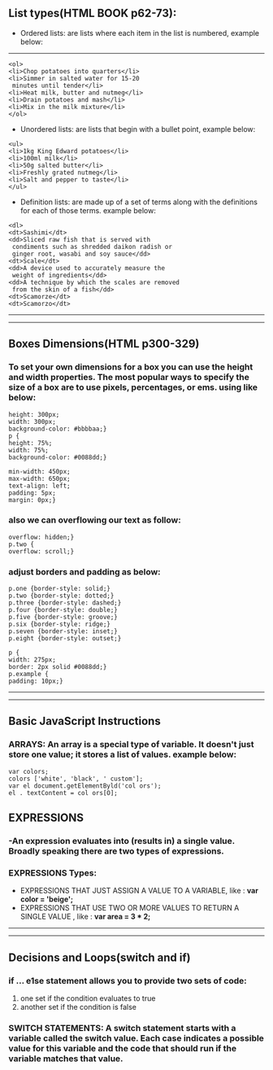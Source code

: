## List types(HTML BOOK p62-73):
* Ordered lists: are lists where each item in the list is numbered, example below:
***
```
<ol>
<li>Chop potatoes into quarters</li>
<li>Simmer in salted water for 15-20
 minutes until tender</li>
<li>Heat milk, butter and nutmeg</li>
<li>Drain potatoes and mash</li>
<li>Mix in the milk mixture</li>
</ol>
```
* Unordered lists: are lists that begin with a bullet point, example below:

```
<ul>
<li>1kg King Edward potatoes</li>
<li>100ml milk</li>
<li>50g salted butter</li>
<li>Freshly grated nutmeg</li>
<li>Salt and pepper to taste</li>
</ul>
```
* Definition lists: are made up of a set of terms along with the definitions for each of those terms. example below:
```
<dl>
<dt>Sashimi</dt>
<dd>Sliced raw fish that is served with 
 condiments such as shredded daikon radish or 
 ginger root, wasabi and soy sauce</dd>
<dt>Scale</dt>
<dd>A device used to accurately measure the 
 weight of ingredients</dd>
<dd>A technique by which the scales are removed 
 from the skin of a fish</dd>
<dt>Scamorze</dt>
<dt>Scamorzo</dt>
```
***
***
## Boxes Dimensions(HTML p300-329)
### To set your own dimensions for a box you can use the height and width properties. The most popular ways to specify the size of a box are to use pixels, percentages, or ems. using like below:
```div.box {
height: 300px;
width: 300px;
background-color: #bbbbaa;}
p {
height: 75%;
width: 75%;
background-color: #0088dd;}
```
```td.description {
min-width: 450px;
max-width: 650px;
text-align: left;
padding: 5px;
margin: 0px;}
```
### also we can overflowing our text as follow:
```p.one {
overflow: hidden;}
p.two {
overflow: scroll;}
```
### adjust borders and padding as below:
```
p.one {border-style: solid;}
p.two {border-style: dotted;}
p.three {border-style: dashed;}
p.four {border-style: double;}
p.five {border-style: groove;}
p.six {border-style: ridge;}
p.seven {border-style: inset;}
p.eight {border-style: outset;}
```
```
p {
width: 275px;
border: 2px solid #0088dd;}
p.example {
padding: 10px;}

```
***
***
## Basic JavaScript Instructions
### ARRAYS: An array is a special type of variable. It doesn't just store one value; it stores a list of values. example below:
```
var colors; 
colors ['white', 'black', ' custom']; 
var el document.getElementByld('col ors'); 
el . textContent = col ors[O];  

```
## EXPRESSIONS
### -An expression evaluates into (results in) a single value. Broadly speaking there are two types of expressions. 
### EXPRESSIONS Types:
* EXPRESSIONS THAT JUST ASSIGN A VALUE TO A VARIABLE, like : **var color = 'beige';**
* EXPRESSIONS THAT USE TWO OR MORE VALUES TO RETURN A SINGLE VALUE , like : **var area = 3 * 2;**
***
***
## Decisions and Loops(switch and if)
### if ... e1se statement allows you to provide two sets of code:
 1. one set if the condition evaluates to true 
 2. another set if the condition is false
### SWITCH STATEMENTS: A switch statement starts with a variable called the switch value. Each case indicates a possible value for this variable and the code that should run if the variable matches that value. 






